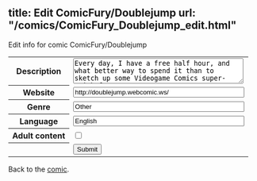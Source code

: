 title: Edit ComicFury/Doublejump
url: "/comics/ComicFury_Doublejump_edit.html"
---
Edit info for comic ComicFury/Doublejump

<form name="comic" action="http://gaepostmail.appspot.com/comic/" method="post">
<table class="comicinfo">
<tr>
<th>Description</th><td><textarea name="description" cols="40" rows="3">Every day, I have a free half hour, and what better way to spend it than to sketch up some Videogame Comics super-quick for you guys?</textarea></td>
</tr>
<tr>
<th>Website</th><td><input type="text" name="url" value="http://doublejump.webcomic.ws/" size="40"/></td>
</tr>
<tr>
<th>Genre</th><td><input type="text" name="genre" value="Other" size="40"/></td>
</tr>
<tr>
<th>Language</th><td><input type="text" name="language" value="English" size="40"/></td>
</tr>
<tr>
<th>Adult content</th><td><input type="checkbox" name="adult" value="adult" /></td>
</tr>
<tr>
<th></th><td>
<input type="hidden" name="comic" value="ComicFury_Doublejump" />
<input type="submit" name="submit" value="Submit" />
</td>
</tr>
</table>
</form>

Back to the [comic](ComicFury_Doublejump.html).
